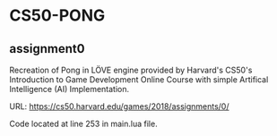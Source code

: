 # CS50-PONG

## assignment0

Recreation of Pong in LÖVE engine provided by Harvard's CS50's Introduction to Game Development Online Course with simple Artifical Intelligence (AI) Implementation.

URL: https://cs50.harvard.edu/games/2018/assignments/0/

Code located at line 253 in main.lua file.